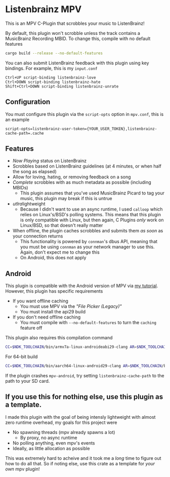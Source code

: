 # Listenbrainz MPV
This is an MPV C-Plugin that scrobbles your music to ListenBrainz!


By default, this plugin won't scrobble unless the track contains a MusicBrainz Recording MBID. To change this, compile with no default features
```sh
cargo build --release --no-default-features
```

You can also submit ListenBrainz feedback with this plugin using key bindings. For example, this is my `input.conf`
```
Ctrl+UP script-binding listenbrainz-love
Ctrl+DOWN script-binding listenbrainz-hate
Shift+Ctrl+DOWN script-binding listenbrainz-unrate
```

## Configuration

You must configure this plugin via the `script-opts` option in `mpv.conf`, this is an example
```
script-opts=listenbrainz-user-token={YOUR_USER_TOKEN},listenbrainz-cache-path=.cache
```

## Features

- *Now Playing* status on ListenBrainz
- Scrobbles based on ListenBrainz guidelines (at 4 minutes, or when half the song as elapsed)
- Allow for loving, hating, or removing feedback on a song
- *Complete* scrobbles with as much metadata as possible (including MBIDs)
  - This plugin assumes that you've used MusicBrainz Picard to tag your music, this plugin may break if this is untrue
- *utlra*lightweight
  - Because I didn't want to use an async runtime, I used `calloop` which relies on Linux's/BSD's polling systems. This means that this plugin is only compatible with Linux, but then again, C Plugins *only* work on Linux/BSD, so that doesn't really matter
- When offline, the plugin caches scrobbles and submits them *as soon* as your connection returns
  - This functionality is powered by `connman`'s dbus API, meaning that you must be using `connman` as your network manager to use this. Again, don't expect me to change this
  - On Android, this does not apply

## Android

This plugin is compatible with the Android version of MPV via [my tutorial](https://www.reddit.com/r/mpv/comments/107oasp/c_plugins_in_mpv_on_android).
However, this plugin has specific requirements

- If you want offline caching
  - You must use MPV via the *"File Picker (Legacy)"*
  - You must install the api29 build
- If you don't need offline caching
  - You must compile with `--no-default-features` to turn the `caching` feature off

This plugin also requires this compilation command

```sh
CC=$NDK_TOOLCHAIN/bin/armv7a-linux-androideabi29-clang AR=$NDK_TOOLCHAIN/bin/llvm-ar cargo +nightly build --release -Zbuild-std --target="armv7-linux-androideabi"
```

For 64-bit build

```sh
CC=$NDK_TOOLCHAIN/bin/aarch64-linux-android29-clang AR=$NDK_TOOLCHAIN/bin/llvm-ar cargo +nightly build --release -Zbuild-std --target="aarch64-linux-android"
```

If the plugin crashes `mpv-android`, try setting `listenbrainz-cache-path` to the path to your SD card.

## If you use this for nothing else, use this plugin as a template.

I made this plugin with the goal of being intensly lightweight with almost zero runtime overhead¸ my goals for this project were

- No spawning threads (mpv already spawns a lot)
  - By proxy, no async runtime
- No polling anything, even mpv's events
- Ideally, as little allocation as possible

This was extremely hard to acheive and it took me a *long* time to figure out how to do all that. So if noting else, use this crate as a template for *your own* mpv plugin!

